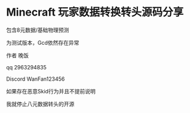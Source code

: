 # Minecraft 玩家数据转换转头源码分享
包含8元数据/基础物理预测

为测试版本，Gcd依然存在异常

作者 晚饭

qq 2963294835

Discord WanFan123456

如果存在恶意Skid行为并且不提前说明

我就停止八元数据转头的开源
